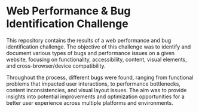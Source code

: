 # Web Performance & Bug Identification Challenge

This repository contains the results of a web performance and bug identification challenge. The objective of this challenge was to identify and document various types of bugs and performance issues on a given website, focusing on functionality, accessibility, content, visual elements, and cross-browser/device compatibility.

Throughout the process, different bugs were found, ranging from functional problems that impacted user interactions, to performance bottlenecks, content inconsistencies, and visual layout issues. The aim was to provide insights into potential improvements and optimization opportunities for a better user experience across multiple platforms and environments.
